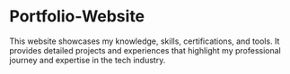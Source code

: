# Portfolio-Website
 This website showcases my knowledge, skills, certifications, and tools. It provides detailed projects and experiences that highlight my professional journey and expertise in the tech industry.
